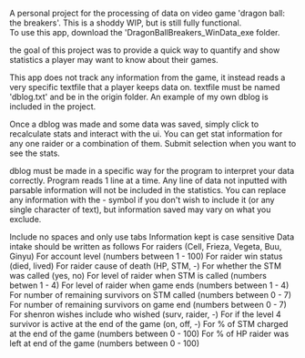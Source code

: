 A personal project for the processing of data on video game 'dragon ball: the breakers'.  This is a shoddy WIP, but is still fully functional.  
To use this app, download the 'DragonBallBreakers_WinData_exe folder.

the goal of this project was to provide a quick way to quantify and show statistics a player may want to know about their games.

This app does not track any information from the game, it instead reads a very specific textfile that a player keeps data on.  textfile must be named 'dblog.txt' and be in the origin folder.  An example of my own dblog is included in the project.

Once a dblog was made and some data was saved, simply click to recalculate stats and interact with the ui.  You can get stat information for any one raider or a combination of them.  Submit selection when you want to see the stats.


dblog must be made in a specific way for the program to interpret your data correctly.  Program reads 1 line at a time.  Any line of data not inputted with parsable information will not be included in the statistics.  You can replace any information with the - symbol if you don't wish to include it (or any single character of text), but information saved may vary on what you exclude.  

Include no spaces and only use tabs
Information kept is case sensitive
Data intake should be written as follows
For raiders (Cell, Frieza, Vegeta, Buu, Ginyu)
For account level (numbers between 1 - 100)
For raider win status (died, lived)
For raider cause of death (HP, STM, -)
For whether the STM was called (yes, no)
For level of raider when STM is called (numbers betwen 1 - 4)
For level of raider when game ends (numbers between 1 - 4)
For number of remaining survivors on STM called (numbers between 0 - 7)
For number of remaining survivors on game end (numbers between 0 - 7)
For shenron wishes include who wished (surv, raider, -)
For if the level 4 survivor is active at the end of the game (on, off, -)
For % of STM charged at the end of the game (numbers between 0 - 100)
For % of HP raider was left at end of the game (numbers between 0 - 100)